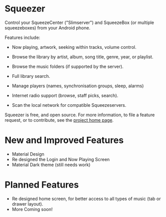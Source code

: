 Squeezer
========

Control your SqueezeCenter ("Slimserver") and SqueezeBox (or multiple squeezeboxes)
from your Android phone.

Features include:

*   Now playing, artwork, seeking within tracks, volume control.

*   Browse the library by artist, album, song title, genre, year, or playlist.

*   Browse the music folders (if supported by the server).

*   Full library search.

*   Manage players (names, synchronisation groups, sleep, alarms)

*   Internet radio support (browse, staff picks, search).

*   Scan the local network for compatible Squeezeservers.

Squeezer is free, and open source.  For more information, to file a feature request,
or to contribute, see the
[project home page](https://nikclayton.github.io/android-squeezer/).

New and Improved Features
=========================

*   Material Design
*   Re designed the Login and Now Playing Screen
*   Material Dark theme (still needs work)

Planned Features
================

*   Re designed home screen, for better access to all types of music (tab or drawer layout).
*   More Coming soon!
